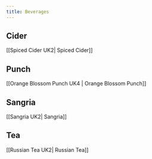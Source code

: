 ```yaml
---
title: Beverages
---
```

## Cider
[[Spiced Cider UK2| Spiced Cider]]
## Punch
[[Orange Blossom Punch UK4 | Orange Blossom Punch]]
## Sangria 
[[Sangria UK2| Sangria]]
## Tea 
[[Russian Tea UK2| Russian Tea]]